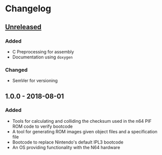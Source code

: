 # Changelog

## [Unreleased](https://github.com/pseudophpt/pseultra/compare/master...develop)

### Added
- C Preprocessing for assembly
- Documentation using `doxygen`

### Changed
- SemVer for versioning

## 1.0.0 - 2018-08-01

### Added
- Tools for calculating and colliding the checksum used in the n64 PIF ROM code to verify bootcode
- A tool for generating ROM images given object files and a specification file
- Bootcode to replace Nintendo's default IPL3 bootcode
- An OS providing functionality with the N64 hardware
